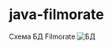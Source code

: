 # java-filmorate

Схема БД Filmorate
![БД](https://user-images.githubusercontent.com/110325389/234234380-9609d439-2fb5-4d7b-b417-a1f70a517ee4.PNG)